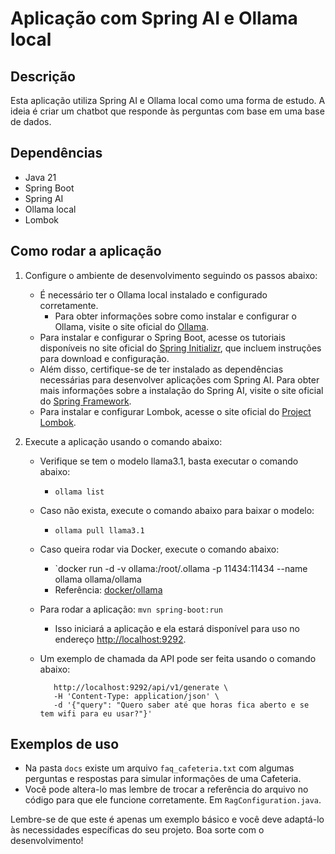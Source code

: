 # Aplicação com Spring AI e Ollama local

## Descrição

Esta aplicação utiliza Spring AI e Ollama local como uma forma de estudo. A ideia é criar um chatbot que responde às perguntas com base em uma base de dados.

## Dependências

- Java 21
- Spring Boot
- Spring AI
- Ollama local
- Lombok

## Como rodar a aplicação

1. Configure o ambiente de desenvolvimento seguindo os passos abaixo:
   - É necessário ter o Ollama local instalado e configurado corretamente.
     - Para obter informações sobre como instalar e configurar o Ollama, visite o site oficial do [Ollama](https://ollama.com/).
   - Para instalar e configurar o Spring Boot, acesse os tutoriais disponíveis no site oficial do [Spring Initializr](https://start.spring.io/), que incluem instruções para download e configuração.
   - Além disso, certifique-se de ter instalado as dependências necessárias para desenvolver aplicações com Spring AI. Para obter mais informações sobre a instalação do Spring AI, visite o site oficial do [Spring Framework](https://docs.spring.io/spring/docs/current/reference/html/).
   - Para instalar e configurar Lombok, acesse o site oficial do [Project Lombok](https://projectlombok.org/).
2. Execute a aplicação usando o comando abaixo:

   - Verifique se tem o modelo llama3.1, basta executar o comando abaixo:
     - `ollama list`
   - Caso não exista, execute o comando abaixo para baixar o modelo:
     - `ollama pull llama3.1`
   - Caso queira rodar via Docker, execute o comando abaixo:
     - `docker run -d -v ollama:/root/.ollama -p 11434:11434 --name ollama ollama/ollama
     - Referência: [docker/ollama](https://hub.docker.com/r/ollama/ollama)
   - Para rodar a aplicação: `mvn spring-boot:run`
     - Isso iniciará a aplicação e ela estará disponível para uso no endereço [http://localhost:9292](http://localhost:9292).
   - Um exemplo de chamada da API pode ser feita usando o comando abaixo:

     ```curl -X POST \
        http://localhost:9292/api/v1/generate \
        -H 'Content-Type: application/json' \
        -d '{"query": "Quero saber até que horas fica aberto e se tem wifi para eu usar?"}'
     ```

## Exemplos de uso

- Na pasta `docs` existe um arquivo `faq_cafeteria.txt` com algumas perguntas e respostas para simular informações de uma Cafeteria.
- Você pode altera-lo mas lembre de trocar a referência do arquivo no código para que ele funcione corretamente. Em `RagConfiguration.java`.

Lembre-se de que este é apenas um exemplo básico e você deve adaptá-lo às necessidades específicas do seu projeto. Boa sorte com o desenvolvimento!
